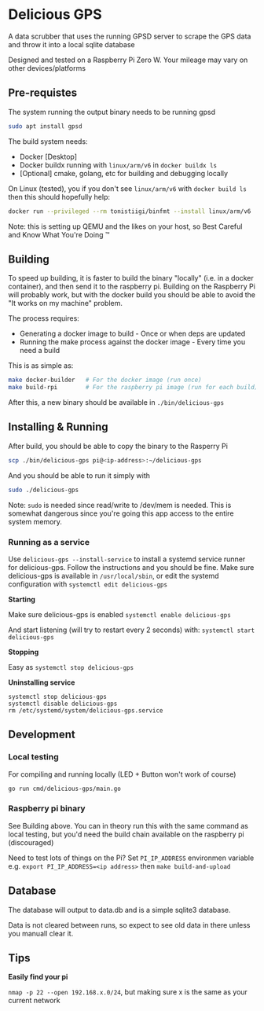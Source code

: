 # Delicious GPS

A data scrubber that uses the running GPSD server to scrape the GPS data and throw it into a local sqlite database

Designed and tested on a Raspberry Pi Zero W. Your mileage may vary on other devices/platforms

## Pre-requistes

The system running the output binary needs to be running gpsd

```sh
sudo apt install gpsd
```

The build system needs:

- Docker [Desktop]
- Docker buildx running with `linux/arm/v6` in `docker buildx ls`
- [Optional] cmake, golang, etc for building and debugging locally

On Linux (tested), you if you don't see `linux/arm/v6` with `docker build ls` then this should hopefully help:

```sh
docker run --privileged --rm tonistiigi/binfmt --install linux/arm/v6
```

Note: this is setting up QEMU and the likes on your host, so Best Careful and Know What You're Doing :tm:

## Building

To speed up building, it is faster to build the binary "locally" (i.e. in a docker container), and then send it to the raspberry pi. Building on the Raspberry Pi will probably work, but with the docker build you should be able to avoid the "It works on my machine" problem.

The process requires:

- Generating a docker image to build - Once or when deps are updated
- Running the make process against the docker image - Every time you need a build

This is as simple as:

```sh
make docker-builder   # For the docker image (run once)
make build-rpi        # For the raspberry pi image (run for each build)
```

After this, a new binary should be available in `./bin/delicious-gps`

## Installing & Running

After build, you should be able to copy the binary to the Rasperry Pi

```sh
scp ./bin/delicious-gps pi@<ip-address>:~/delicious-gps
```

And you should be able to run it simply with

```sh
sudo ./delicious-gps
```

Note: `sudo` is needed since read/write to /dev/mem is needed. This is somewhat
dangerous since you're going this app access to the entire system memory.

### Running as a service

Use `delicious-gps --install-service` to install a systemd service runner for
delicious-gps. Follow the instructions and you should be fine. Make sure
delicious-gps is available in `/usr/local/sbin`, or edit the systemd configuration
with `systemctl edit delicious-gps`

**Starting**

Make sure delicious-gps is enabled
`systemctl enable delicious-gps`

And start listening (will try to restart every 2 seconds) with:
`systemctl start delicious-gps`

**Stopping**

Easy as `systemctl stop delicious-gps`

**Uninstalling service**

```
systemctl stop delicious-gps
systemctl disable delicious-gps
rm /etc/systemd/system/delicious-gps.service
```

## Development

### Local testing

For compiling and running locally (LED + Button won't work of course)

```sh
go run cmd/delicious-gps/main.go
```

### Raspberry pi binary

See Building above. You can in theory run this with the same command as local testing, but you'd need the build chain available on the raspberry pi (discouraged)

Need to test lots of things on the Pi? Set `PI_IP_ADDRESS` environmen variable e.g. `export PI_IP_ADDRESS=<ip address>` then `make build-and-upload`

## Database

The database will output to data.db and is a simple sqlite3 database.

Data is not cleared between runs, so expect to see old data in there unless you
manuall clear it.

## Tips

**Easily find your pi**

`nmap -p 22 --open 192.168.x.0/24`, but making sure x is the same as your current network
